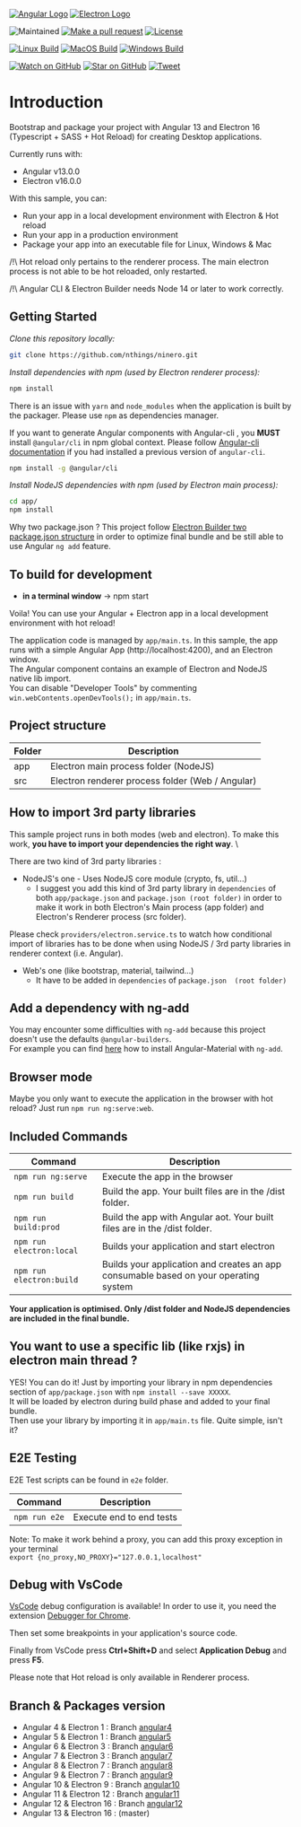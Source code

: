 [![Angular Logo](https://www.vectorlogo.zone/logos/angular/angular-icon.svg)](https://angular.io/) [![Electron Logo](https://www.vectorlogo.zone/logos/electronjs/electronjs-icon.svg)](https://electronjs.org/)

![Maintained][maintained-badge]
[![Make a pull request][prs-badge]][prs]
[![License][license-badge]](LICENSE.md)

[![Linux Build][linux-build-badge]][linux-build]
[![MacOS Build][macos-build-badge]][macos-build]
[![Windows Build][windows-build-badge]][windows-build]

[![Watch on GitHub][github-watch-badge]][github-watch]
[![Star on GitHub][github-star-badge]][github-star]
[![Tweet][twitter-badge]][twitter]

# Introduction

Bootstrap and package your project with Angular 13 and Electron 16 (Typescript + SASS + Hot Reload) for creating Desktop applications.

Currently runs with:

- Angular v13.0.0
- Electron v16.0.0

With this sample, you can:

- Run your app in a local development environment with Electron & Hot reload
- Run your app in a production environment
- Package your app into an executable file for Linux, Windows & Mac

/!\ Hot reload only pertains to the renderer process. The main electron process is not able to be hot reloaded, only restarted.

/!\ Angular CLI & Electron Builder needs Node 14 or later to work correctly.

## Getting Started

*Clone this repository locally:*

``` bash
git clone https://github.com/nthings/ninero.git
```

*Install dependencies with npm (used by Electron renderer process):*

``` bash
npm install
```

There is an issue with `yarn` and `node_modules` when the application is built by the packager. Please use `npm` as dependencies manager.

If you want to generate Angular components with Angular-cli , you **MUST** install `@angular/cli` in npm global context.
Please follow [Angular-cli documentation](https://github.com/angular/angular-cli) if you had installed a previous version of `angular-cli`.

``` bash
npm install -g @angular/cli
```

*Install NodeJS dependencies with npm (used by Electron main process):*

``` bash
cd app/
npm install
```

Why two package.json ? This project follow [Electron Builder two package.json structure](https://www.electron.build/tutorials/two-package-structure) in order to optimize final bundle and be still able to use Angular `ng add` feature.

## To build for development

- **in a terminal window** -> npm start

Voila! You can use your Angular + Electron app in a local development environment with hot reload!

The application code is managed by `app/main.ts`. In this sample, the app runs with a simple Angular App (http://localhost:4200), and an Electron window. \
The Angular component contains an example of Electron and NodeJS native lib import. \
You can disable "Developer Tools" by commenting `win.webContents.openDevTools();` in `app/main.ts`.

## Project structure

|Folder|Description|
| ---- | ---- |
| app | Electron main process folder (NodeJS) |
| src | Electron renderer process folder (Web / Angular) |

## How to import 3rd party libraries

This sample project runs in both modes (web and electron). To make this work, **you have to import your dependencies the right way**. \

There are two kind of 3rd party libraries :
- NodeJS's one - Uses NodeJS core module (crypto, fs, util...)
    - I suggest you add this kind of 3rd party library in `dependencies` of both `app/package.json` and `package.json (root folder)` in order to make it work in both Electron's Main process (app folder) and Electron's Renderer process (src folder).

Please check `providers/electron.service.ts` to watch how conditional import of libraries has to be done when using NodeJS / 3rd party libraries in renderer context (i.e. Angular).

- Web's one (like bootstrap, material, tailwind...)
    - It have to be added in `dependencies` of `package.json  (root folder)`

## Add a dependency with ng-add

You may encounter some difficulties with `ng-add` because this project doesn't use the defaults `@angular-builders`. \
For example you can find [here](HOW_TO.md) how to install Angular-Material with `ng-add`.

## Browser mode

Maybe you only want to execute the application in the browser with hot reload? Just run `npm run ng:serve:web`.

## Included Commands

|Command|Description|
| ---- | ---- |
|`npm run ng:serve`| Execute the app in the browser |
|`npm run build`| Build the app. Your built files are in the /dist folder. |
|`npm run build:prod`| Build the app with Angular aot. Your built files are in the /dist folder. |
|`npm run electron:local`| Builds your application and start electron
|`npm run electron:build`| Builds your application and creates an app consumable based on your operating system |

**Your application is optimised. Only /dist folder and NodeJS dependencies are included in the final bundle.**

## You want to use a specific lib (like rxjs) in electron main thread ?

YES! You can do it! Just by importing your library in npm dependencies section of `app/package.json` with `npm install --save XXXXX`. \
It will be loaded by electron during build phase and added to your final bundle. \
Then use your library by importing it in `app/main.ts` file. Quite simple, isn't it?

## E2E Testing

E2E Test scripts can be found in `e2e` folder.

|Command|Description|
| ---- | ---- |
|`npm run e2e`| Execute end to end tests |

Note: To make it work behind a proxy, you can add this proxy exception in your terminal  
`export {no_proxy,NO_PROXY}="127.0.0.1,localhost"`

## Debug with VsCode

[VsCode](https://code.visualstudio.com/) debug configuration is available! In order to use it, you need the extension [Debugger for Chrome](https://marketplace.visualstudio.com/items?itemName=msjsdiag.debugger-for-chrome).

Then set some breakpoints in your application's source code.

Finally from VsCode press **Ctrl+Shift+D** and select **Application Debug** and press **F5**.

Please note that Hot reload is only available in Renderer process.

## Branch & Packages version

- Angular 4 & Electron 1 : Branch [angular4](https://github.com/nthings/ninero/tree/angular4)
- Angular 5 & Electron 1 : Branch [angular5](https://github.com/nthings/ninero/tree/angular5)
- Angular 6 & Electron 3 : Branch [angular6](https://github.com/nthings/ninero/tree/angular6)
- Angular 7 & Electron 3 : Branch [angular7](https://github.com/nthings/ninero/tree/angular7)
- Angular 8 & Electron 7 : Branch [angular8](https://github.com/nthings/ninero/tree/angular8)
- Angular 9 & Electron 7 : Branch [angular9](https://github.com/nthings/ninero/tree/angular9)
- Angular 10 & Electron 9 : Branch [angular10](https://github.com/nthings/ninero/tree/angular10)
- Angular 11 & Electron 12 : Branch [angular11](https://github.com/nthings/ninero/tree/angular11)
- Angular 12 & Electron 16 : Branch [angular12](https://github.com/nthings/ninero/tree/angular12)
- Angular 13 & Electron 16 : (master)

[maintained-badge]: https://img.shields.io/badge/maintained-yes-brightgreen
[license-badge]: https://img.shields.io/badge/license-MIT-blue.svg
[license]: https://github.com/nthings/ninero/blob/master/LICENSE.md
[prs-badge]: https://img.shields.io/badge/PRs-welcome-red.svg
[prs]: http://makeapullrequest.com

[linux-build-badge]: https://github.com/nthings/ninero/workflows/Linux%20Build/badge.svg
[linux-build]: https://github.com/nthings/ninero/actions?query=workflow%3A%22Linux+Build%22
[macos-build-badge]: https://github.com/nthings/ninero/workflows/MacOS%20Build/badge.svg
[macos-build]: https://github.com/nthings/ninero/actions?query=workflow%3A%22MacOS+Build%22
[windows-build-badge]: https://github.com/nthings/ninero/workflows/Windows%20Build/badge.svg
[windows-build]: https://github.com/nthings/ninero/actions?query=workflow%3A%22Windows+Build%22

[github-watch-badge]: https://img.shields.io/github/watchers/nthings/ninero.svg?style=social
[github-watch]: https://github.com/nthings/ninero/watchers
[github-star-badge]: https://img.shields.io/github/stars/nthings/ninero.svg?style=social
[github-star]: https://github.com/nthings/ninero/stargazers
[twitter]: https://twitter.com/intent/tweet?text=Check%20out%20angular-electron!%20https://github.com/nthings/ninero%20%F0%9F%91%8D
[twitter-badge]: https://img.shields.io/twitter/url/https/github.com/nthings/ninero.svg?style=social
